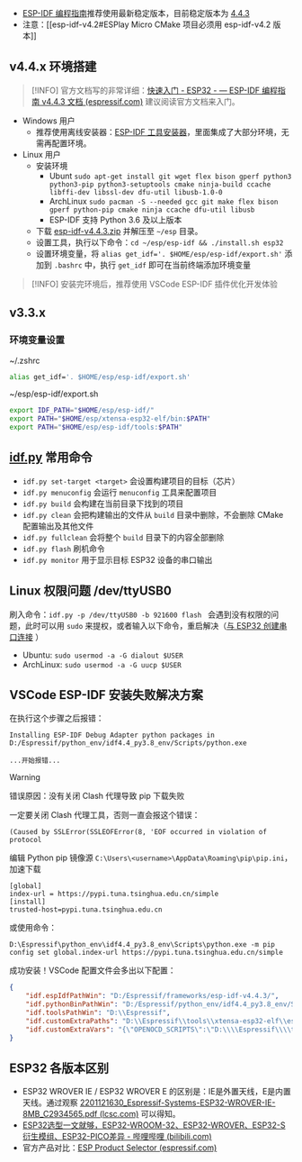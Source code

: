 - [ESP-IDF 编程指南](https://docs.espressif.com/projects/esp-idf/zh_CN/latest/esp32/)推荐使用最新稳定版本，目前稳定版本为 [4.4.3](https://docs.espressif.com/projects/esp-idf/zh_CN/v4.4.3/esp32/index.html)
- 注意：[[esp-idf-v4.2#ESPlay Micro CMake 项目必须用 esp-idf-v4.2 版本]]

## v4.4.x 环境搭建

> [!INFO]
> 官方文档写的非常详细：[快速入门 - ESP32 - — ESP-IDF 编程指南 v4.4.3 文档 (espressif.com)](https://docs.espressif.com/projects/esp-idf/zh_CN/v4.4.3/esp32/get-started/index.html#get-started-get-prerequisites)
> 建议阅读官方文档来入门。

- Windows 用户
	- 推荐使用离线安装器：[ESP-IDF 工具安装器](https://dl.espressif.com/dl/esp-idf/?idf=4.4)，里面集成了大部分环境，无需再配置环境。
- Linux 用户
	- 安装环境
		- Ubunt `sudo apt-get install git wget flex bison gperf python3 python3-pip python3-setuptools cmake ninja-build ccache libffi-dev libssl-dev dfu-util libusb-1.0-0`
		- ArchLinux `sudo pacman -S --needed gcc git make flex bison gperf python-pip cmake ninja ccache dfu-util libusb`
		- ESP-IDF 支持 Python 3.6 及以上版本
	- 下载 [esp-idf-v4.4.3.zip](https://dl.espressif.com/github_assets/espressif/esp-idf/releases/download/v4.4.3/esp-idf-v4.4.3.zip) 并解压至 `~/esp` 目录。
	- 设置工具，执行以下命令：`cd ~/esp/esp-idf && ./install.sh esp32`
	- 设置环境变量，将 `alias get_idf='. $HOME/esp/esp-idf/export.sh'` 添加到 `.bashrc` 中，执行 `get_idf` 即可在当前终端添加环境变量

> [!INFO] 
> 安装完环境后，推荐使用 VSCode ESP-IDF 插件优化开发体验

## v3.3.x

### 环境变量设置
~/.zshrc
```sh
alias get_idf='. $HOME/esp/esp-idf/export.sh'
```
~/esp/esp-idf/export.sh
```sh
export IDF_PATH="$HOME/esp/esp-idf/"
export PATH="$HOME/esp/xtensa-esp32-elf/bin:$PATH"
export PATH="$HOME/esp/esp-idf/tools:$PATH"
```

## [idf.py](https://docs.espressif.com/projects/esp-idf/zh_CN/v4.4.3/esp32/api-guides/build-system.html#idf-py) 常用命令

- `idf.py set-target <target>` 会设置构建项目的目标（芯片）
- `idf.py menuconfig` 会运行 `menuconfig` 工具来配置项目
- `idf.py build` 会构建在当前目录下找到的项目
- `idf.py clean` 会把构建输出的文件从 `build` 目录中删除，不会删除 CMake 配置输出及其他文件
- `idf.py fullclean` 会将整个 `build` 目录下的内容全部删除
- `idf.py flash` 刷机命令
- `idf.py monitor` 用于显示目标 ESP32 设备的串口输出

## Linux 权限问题 /dev/ttyUSB0

刷入命令：`idf.py -p /dev/ttyUSB0 -b 921600 flash ` 会遇到没有权限的问题，此时可以用 `sudo` 来提权，或者输入以下命令，重启解决（[与 ESP32 创建串口连接](https://docs.espressif.com/projects/esp-idf/zh_CN/latest/esp32/get-started/establish-serial-connection.html#linux-dialout-group) ）
- Ubuntu:  `sudo usermod -a -G dialout $USER`
- ArchLinux: `sudo usermod -a -G uucp $USER`

## VSCode ESP-IDF 安装失败解决方案

在执行这个步骤之后报错：
```
Installing ESP-IDF Debug Adapter python packages in D:/Espressif/python_env/idf4.4_py3.8_env/Scripts/python.exe

...开始报错...
```

> [!WARNING]
> 错误原因：没有关闭 Clash 代理导致 pip 下载失败

一定要关闭 Clash 代理工具，否则一直会报这个错误：
```
(Caused by SSLError(SSLEOFError(8, 'EOF occurred in violation of protocol
```

编辑 Python pip 镜像源 `C:\Users\<username>\AppData\Roaming\pip\pip.ini`，加速下载
```
[global]
index-url = https://pypi.tuna.tsinghua.edu.cn/simple
[install]
trusted-host=pypi.tuna.tsinghua.edu.cn
```
或使用命令：
```
D:\Espressif\python_env\idf4.4_py3.8_env\Scripts\python.exe -m pip config set global.index-url https://pypi.tuna.tsinghua.edu.cn/simple
```

成功安装！VSCode 配置文件会多出以下配置：
```json
{
    "idf.espIdfPathWin": "D:/Espressif/frameworks/esp-idf-v4.4.3/",
    "idf.pythonBinPathWin": "D:/Espressif/python_env/idf4.4_py3.8_env/Scripts/python.exe",
    "idf.toolsPathWin": "D:\\Espressif",
    "idf.customExtraPaths": "D:\\Espressif\\tools\\xtensa-esp32-elf\\esp-2021r2-patch5-8.4.0\\xtensa-esp32-elf\\bin;D:\\Espressif\\tools\\xtensa-esp32s2-elf\\esp-2021r2-patch5-8.4.0\\xtensa-esp32s2-elf\\bin;D:\\Espressif\\tools\\xtensa-esp32s3-elf\\esp-2021r2-patch5-8.4.0\\xtensa-esp32s3-elf\\bin;D:\\Espressif\\tools\\riscv32-esp-elf\\esp-2021r2-patch5-8.4.0\\riscv32-esp-elf\\bin;D:\\Espressif\\tools\\esp32ulp-elf\\2.35_20220830\\esp32ulp-elf\\bin;D:\\Espressif\\tools\\cmake\\3.23.1\\bin;D:\\Espressif\\tools\\openocd-esp32\\v0.11.0-esp32-20220706\\openocd-esp32\\bin;D:\\Espressif\\tools\\ninja\\1.10.2;D:\\Espressif\\tools\\idf-exe\\1.0.3;D:\\Espressif\\tools\\ccache\\4.3\\ccache-4.3-windows-64;D:\\Espressif\\tools\\dfu-util\\0.9\\dfu-util-0.9-win64",
    "idf.customExtraVars": "{\"OPENOCD_SCRIPTS\":\"D:\\\\Espressif\\\\tools\\\\openocd-esp32\\\\v0.11.0-esp32-20220706/openocd-esp32/share/openocd/scripts\",\"IDF_CCACHE_ENABLE\":\"1\"}"
}
```

## ESP32 各版本区别

- ESP32 WROVER IE / ESP32 WROVER E 的区别是：IE是外置天线，E是内置天线。通过观察 [2201121630_Espressif-Systems-ESP32-WROVER-IE-8MB_C2934565.pdf (lcsc.com)](https://datasheet.lcsc.com/lcsc/2201121630_Espressif-Systems-ESP32-WROVER-IE-8MB_C2934565.pdf) 可以得知。
- [ESP32选型一文就够，ESP32-WROOM-32、ESP32-WROVER、ESP32-S衍生模组、ESP32-PICO差异 - 哔哩哔哩 (bilibili.com)](https://www.bilibili.com/read/cv15539489)
- 官方产品对比：[ESP Product Selector (espressif.com)](https://products.espressif.com/#/product-comparison)